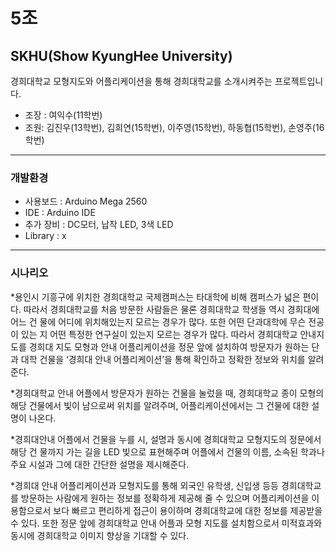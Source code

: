# 5조  

## SKHU(Show KyungHee University)

경희대학교 모형지도와 어플리케이션을 통해 경희대학교를 소개시켜주는 프로젝트입니다.         

* 조장 : 여익수(11학번)  
* 조원: 김진우(13학번), 김희연(15학번), 이주영(15학번), 하동협(15학번), 손영주(16학번)  

***
### 개발환경  

* 사용보드 : Arduino Mega 2560  
* IDE : Arduino IDE  
* 추가 장비 : DC모터, 납작 LED, 3색 LED
* Library : x

***  

### 시나리오  

*용인시 기흥구에 위치한 경희대학교 국제캠퍼스는 타대학에 비해 캠퍼스가 넓은 편이다. 따라서 경희대학교를 처음 방문한 사람들은 물론 경희대학교 학생들 역시 경희대에 어느 건 물에 어디에 위치해있는지 모르는 경우가 많다. 또한 어떤 단과대학에 무슨 전공이 있는 지 어떤 특정한 연구실이 있는지 모르는 경우가 많다. 따라서 경희대학교 안내지도를 경희대 지도 모형과 안내 어플리케이션을 정문 앞에 설치하여 방문자가 원하는 단과 대학 건물을 ‘경희대 안내 어플리케이션’을 통해 확인하고 정확한 정보와 위치를 알려준다.


*경희대학교 안내 어플에서 방문자가 원하는 건물을 눌렀을 때, 경희대학교 종이 모형의 해당 건물에서 빛이 남으로써 위치를 알려주며, 어플리케이션에서는 그 건물에 대한 설명이 나온다.  


*경희대안내 어플에서 건물을 누를 시, 설명과 동시에 경희대학교 모형지도의 정문에서 해당 건 물까지 가는 길을 LED 빛으로 표현해주며 어플에서 건물의 이름, 소속된 학과나 주요 시설과 그에 대한 간단한 설명을 제시해준다.


*경희대 안내 어플리케이션과 모형지도를 통해 외국인 유학생, 신입생 등등 경희대학교를 방문하는 사람에게 원하는 정보를 정확하게 제공해 줄 수 있으며 어플리케이션을 이용함으로서 보다 빠르고 편리하게 접근이 용이하며 경희대학교에 대한 정보를 제공받을 수 있다. 또한 정문 앞에 경희대학교 안내 어플과 모형 지도를 설치함으로서 미적효과와 동시에 경희대학교 이미지 향상을 기대할 수 있다.

